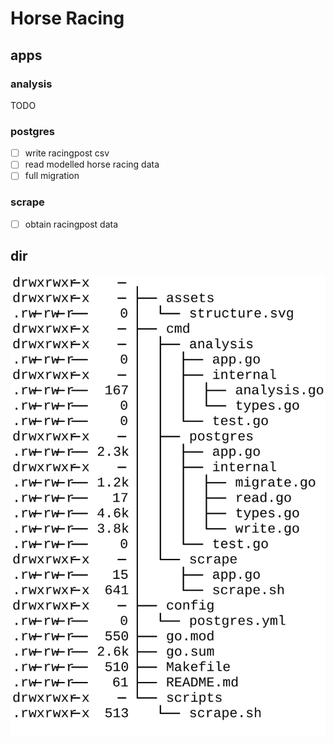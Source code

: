 # Horse Racing

## apps

### analysis

TODO

### postgres

- [ ] write racingpost csv
- [ ] read modelled horse racing data
- [ ] full migration

### scrape

- [ ] obtain racingpost data

## dir

![dir](/assets/structure.svg)

